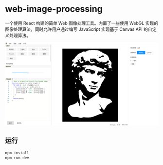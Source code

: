# web-image-processing

一个使用 React 构建的简单 Web 图像处理工具。内置了一些使用 WebGL 实现的图像处理算法，同时允许用户通过编写 JavaScript 实现基于 Canvas
API 的自定义处理算法。

![Basic UI](./demo/basic-ui.png)

## 运行

```shell
npm install
npm run dev
```
